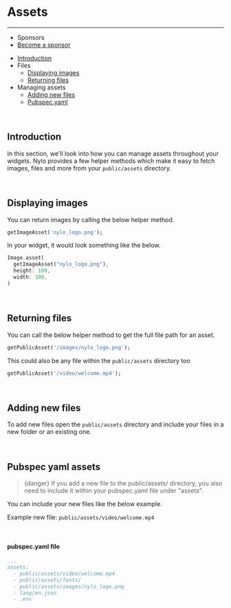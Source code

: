 # Assets

---

- <span class="text-grey">Sponsors</span>
- [Become a sponsor](https://nylo.dev/contributions)

<a name="section-1"></a>
- [Introduction](#introduction "Introduction to assets")
- Files
  - [Displaying images](#displaying-images "Displaying images")
  - [Returning files](#returning-files "Returning files")
- Managing assets
  - [Adding new files](#adding-new-files "Adding new files")
  - [Pubspec.yaml](#pubspec-yaml-assets "Pubspec yaml assets")


<a name="introduction"></a>
<br>
## Introduction

In this section, we'll look into how you can manage assets throughout your widgets.
Nylo provides a few helper methods which make it easy to fetch images, files and more from your `public/assets` directory.

<a name="displaying-images"></a>
<br>

## Displaying images
You can return images by calling the below helper method.

``` dart
getImageAsset('nylo_logo.png');
```

In your widget, it would look something like the below.

``` dart
Image.asset(
  getImageAsset("nylo_logo.png"),
  height: 100,
  width: 100,
)
```

<a name="returning-files"></a>
<br>

## Returning files

You can call the below helper method to get the full file path for an asset.

``` dart
getPublicAsset('/images/nylo_logo.png');
```

This could also be any file within the `public/assets` directory too

``` dart
getPublicAsset('/video/welcome.mp4');
```

<a name="adding-new-files"></a>
<br>

## Adding new files

To add new files open the `public/assets` directory and include your files in a new folder or an existing one.

<a name="pubspec-yaml-assets"></a>
<br>

## Pubspec yaml assets

> {danger} If you add a new file to the public/assets/ directory, you also need to include it within your pubspec.yaml file under "assets".

You can include your new files like the below example.

Example new file: `public/assets/video/welcome.mp4`

<br>

#### pubspec.yaml file
``` yaml
...
assets:
  - public/assets/video/welcome.mp4
  - public/assets/fonts/
  - public/assets/images/nylo_logo.png
  - lang/en.json
  - .env
```